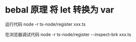 # bebal 原理 将 let 转换为 var

运行代码
node -r ts-node/register xxx.ts

在浏览器调试代码
node -r ts-node/register --inspect-brk xxx.ts

